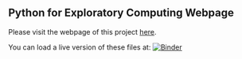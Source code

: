 ## Python for Exploratory Computing Webpage

Please visit the webpage of this project <a href="http://mbakker7.github.io/exploratory_computing_with_python/">here</a>.

You can load a live version of these files at: [![Binder](https://mybinder.org/badge_logo.svg)](https://mybinder.org/v2/gh/benjym/exploratory_computing_with_python/master)
